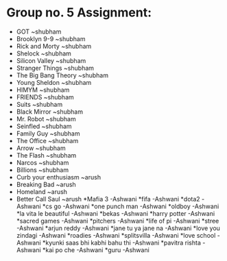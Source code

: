 # Group no. 5 Assignment:
* GOT ~shubham
* Brooklyn 9-9 ~shubham
* Rick and Morty ~shubham
* Shelock ~shubham
* Silicon Valley ~shubham
* Stranger Things ~shubham
* The Big Bang Theory ~shubham
* Young Sheldon ~shubham
* HIMYM ~shubham
* FRIENDS ~shubham
* Suits ~shubham
* Black Mirror ~shubham
* Mr. Robot ~shubham
* Seinfled ~shubham
* Family Guy ~shubham
* The Office ~shubham
* Arrow ~shubham
* The Flash ~shubham
* Narcos ~shubham
* Billions ~shubham
* Curb your enthusiasm ~arush
* Breaking Bad ~arush
* Homeland ~arush
* Better Call Saul ~arush
*Mafia 3  -Ashwani
*fifa  -Ashwani
*dota2  -Ashwani
*cs go  -Ashwani
*one punch man  -Ashwani
*oldboy  -Ashwani
*la vita le beautiful  -Ashwani
*bekas  -Ashwani
*harry potter  -Ashwani
*sacred games  -Ashwani
*pitchers  -Ashwani
*life of pi  -Ashwani
*stree  -Ashwani
*arjun reddy  -Ashwani
*jane tu ya jane na  -Ashwani
*love you zindagi  -Ashwani
*roadies -Ashwani
*splitsvilla  -Ashwani
*love school  -Ashwani
*kyunki saas bhi kabhi bahu thi  -Ashwani
*pavitra rishta  -Ashwani
*kai po che  -Ashwani
*guru  -Ashwani

